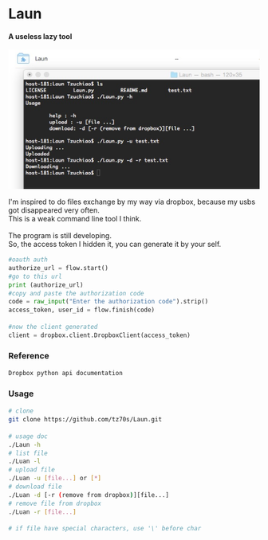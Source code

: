 # Laun
#### A useless lazy tool

![image](https://github.com/tz70s/Laun/blob/master/Shots/snapshot.jpg)

I'm inspired to do files exchange by my way via dropbox, because my usbs got disappeared very often.</br>
This is a weak command line tool I think.</br>
</br>
The program is still developing.</br>
So, the access token I hidden it,  you can generate it by your self.</br>

```Python
#oauth auth
authorize_url = flow.start()
#go to this url
print (authorize_url)
#copy and paste the authorization code
code = raw_input("Enter the authorization code").strip()
access_token, user_id = flow.finish(code)

#now the client generated
client = dropbox.client.DropboxClient(access_token)

```

### Reference
```Bash
Dropbox python api documentation
```


### Usage
```Bash
# clone
git clone https://github.com/tz70s/Laun.git

# usage doc
./Laun -h 
# list file
./Luan -l
# upload file
./Luan -u [file...] or [*]
# download file
./Luan -d [-r (remove from dropbox)][file...]
# remove file from dropbox
./Luan -r [file...]

# if file have special characters, use '\' before char
```
